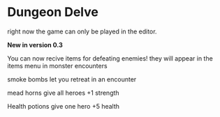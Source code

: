 # Dungeon Delve

right now the game can only be played in the editor.

**New in version 0.3**

You can now recive items for defeating enemies! they will appear in the items menu in monster encounters

smoke bombs let you retreat in an encounter

mead horns give all heroes +1 strength

Health potions give one hero +5 health

